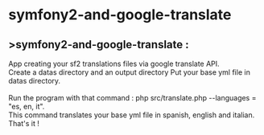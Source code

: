 symfony2-and-google-translate
=============================

<h2>>symfony2-and-google-translate :</h2>
App creating your sf2 translations files via google translate API.
<br/>
Create a datas directory and an output directory
Put your base yml file in datas directory.<br/>
<br/>
Run the program with that command : php src/translate.php --languages = "es, en, it".

<br/>
This command translates your base yml file in spanish, english and italian.
<br/>
That's it !
